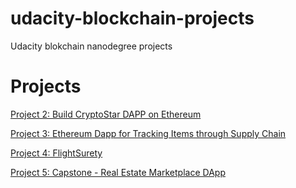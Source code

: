 # udacity-blockchain-projects
Udacity blokchain nanodegree projects


# Projects
[Project 2: Build CryptoStar DAPP on Ethereum](https://github.com/ramkumarrani/udacity-blockchain-projects/tree/master/project2)

[Project 3: Ethereum Dapp for Tracking Items through Supply Chain](https://github.com/ramkumarrani/udacity-blockchain-projects/tree/master/project3)

[Project 4: FlightSurety](https://github.com/ramkumarrani/udacity-blockchain-projects/tree/master/project4)

[Project 5: Capstone - Real Estate Marketplace DApp](https://github.com/ramkumarrani/udacity-blockchain-projects/tree/master/project5)
